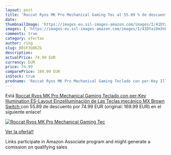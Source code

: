 ```yaml
---
layout: post
title: 'Roccat Ryos MK Pro Mechanical Gaming Tec al 55.89 % de descuento'
date: 
thumbnailImage: 'https://images-eu.ssl-images-amazon.com/images/I/41DYaiDm3nL._SL200_.jpg'
images: [ 'https://images-eu.ssl-images-amazon.com/images/I/41DYaiDm3nL._SL200_.jpg' ]
comments: true
category: ofertas
author: ring
slug: B01F3Q86ZG
description:
actualPrice: 74.99 EUR
currency: EUR
price: 74.99
comparePrice: 169.99 EUR
inStock: true
prodname: 'Roccat Ryos MK Pro Mechanical Gaming Teclado con per-Key Illumination  ES-Layout  Einzeliluminación de Las Teclas  mecánico MX Brown Switch '
---
```


Está [Roccat Ryos MK Pro Mechanical Gaming Teclado con per-Key Illumination  ES-Layout  Einzeliluminación de Las Teclas  mecánico MX Brown Switch ](https://www.amazon.es/dp/B01F3Q86ZG/?tag=tolees-21) con 55.89 de descuento por 74.99 EUR (original: 169.99 EUR) en el siguiente enlace!

[![Roccat Ryos MK Pro Mechanical Gaming Tec](https://images-eu.ssl-images-amazon.com/images/I/41DYaiDm3nL._SL200_.jpg)](https://www.amazon.es/dp/B01F3Q86ZG/?tag=tolees-21)

[Ver la oferta!!](https://www.amazon.es/dp/B01F3Q86ZG/?tag=tolees-21)

Links participate in Amazon Associate program and might generate a comission on qualifying sales


